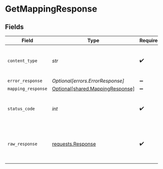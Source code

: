 # GetMappingResponse


## Fields

| Field                                                                                 | Type                                                                                  | Required                                                                              | Description                                                                           |
| ------------------------------------------------------------------------------------- | ------------------------------------------------------------------------------------- | ------------------------------------------------------------------------------------- | ------------------------------------------------------------------------------------- |
| `content_type`                                                                        | *str*                                                                                 | :heavy_check_mark:                                                                    | HTTP response content type for this operation                                         |
| `error_response`                                                                      | *Optional[errors.ErrorResponse]*                                                      | :heavy_minus_sign:                                                                    | Error                                                                                 |
| `mapping_response`                                                                    | [Optional[shared.MappingResponse]](../../models/shared/mappingresponse.md)            | :heavy_minus_sign:                                                                    | OK                                                                                    |
| `status_code`                                                                         | *int*                                                                                 | :heavy_check_mark:                                                                    | HTTP response status code for this operation                                          |
| `raw_response`                                                                        | [requests.Response](https://requests.readthedocs.io/en/latest/api/#requests.Response) | :heavy_check_mark:                                                                    | Raw HTTP response; suitable for custom response parsing                               |
